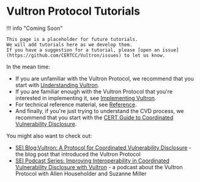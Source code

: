 # Vultron Protocol Tutorials

!!! info "Coming Soon"

    This page is a placeholder for future tutorials.
    We will add tutorials here as we develop them.
    If you have a suggestion for a tutorial, please [open an issue](https://github.com/CERTCC/Vultron/issues) to let us know.

In the mean time:

- If you are unfamiliar with the Vultron Protocol, we recommend that you start with [Understanding Vultron](../topics/index.md).
- If you are familiar enough with the Vultron Protocol that you're interested in implementing it, see [Implementing Vultron](../howto/index.md).
- For technical reference material, see [Reference](../reference/index.md).
- And finally, if you're just trying to understand the CVD process, we recommend that you start with the [CERT Guide to Coordinated Vulnerability Disclosure](https://vuls.cert.org/confluence/display/CVD/).

You might also want to check out:

- [SEI Blog:Vultron: A Protocol for Coordinated Vulnerability Disclosure](https://insights.sei.cmu.edu/blog/vultron-a-protocol-for-coordinated-vulnerability-disclosure/) - the blog post that introduced the Vultron Protocol
- [SEI Podcast Series: Improving Interoperability in Coordinated Vulnerability Disclosure with Vultron](https://youtu.be/8WiSmhxJ2OM) - a podcast about the Vultron Protocol with Allen Householder and Suzanne Miller
